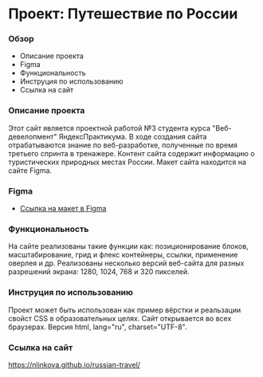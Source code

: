 # Проект: Путешествие по России

### Обзор
* Описание проекта
* Figma
* Функциональность
* Инструция по использованию
* Ссылка на сайт

### Описание проекта
Этот сайт является проектной работой №3 студента курса "Веб-девелопмент" ЯндексПрактикума. В ходе создания сайта отрабатываются знание по веб-разработке, полученные по время третьего спринта в тренажере. Контент сайта содержит информацию о туристических природных местах России. Макет сайта находится на сайте Figma.


### Figma

* [Ссылка на макет в Figma](https://www.figma.com/file/5S2WSbEFL6awjVWJ0NWL8Q/Sprint-3_-Russia-_-desktop-mobile?node-id=28503%3A0)

### Функциональность
На сайте реализованы такие функции как: позиционирование блоков, масштабирование, грид и флекс контейнеры, ссылки, применение оверлея и др. Реализованы несколько версий веб-сайта для разных разрешений экрана: 1280, 1024, 768 и 320 пикселей.

### Инструция по использованию
Проект может быть использован как пример вёрстки и реальзации свойст CSS в образовательных целях.
Сайт открывается во всех браузерах. Версия html, lang="ru", charset="UTF-8".

### Ссылка на сайт
https://nlinkova.github.io/russian-travel/
